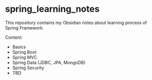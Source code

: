 # spring_learning_notes
This repository contains my Obsidian notes about learning process of Spring Framework.

Content:
- Basics
- Spring Boot
- Spring MVC
- Spring Data (JDBC, JPA, MongoDB)
- Spring Security
- TBD

